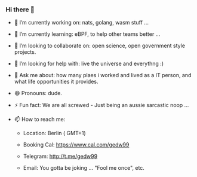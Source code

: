 ### Hi there 👋


- 🔭 I’m currently working on: nats, golang, wasm stuff ...
- 🌱 I’m currently learning: eBPF, to help other teams better ...
- 👯 I’m looking to collaborate on: open science, open government style projects.
- 🤔 I’m looking for help with: live the universe and everythng :)
- 💬 Ask me about: how many plaes i worked and lived as a IT person, and what life opportunities it provides.
- 😄 Pronouns: dude.
- ⚡ Fun fact: We are all screwed - Just being an aussie sarcastic noop ...

- 📫 How to reach me: 

  - Location:       Berlin ( GMT+1)

  - Booking Cal:    https://www.cal.com/gedw99

  - Telegram:       http://t.me/gedw99

  - Email:          You gotta be joking ... "Fool me once", etc.



